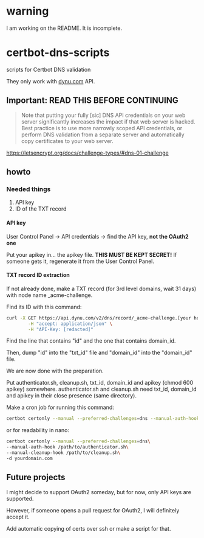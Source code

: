 # warning
I am working on the README. It is incomplete.

# certbot-dns-scripts
scripts for Certbot DNS validation

They only work with [dynu.com](dynu.com) API.
## Important: READ THIS BEFORE CONTINUING
> Note that putting your fully \[sic\] DNS API credentials on your web server significantly increases the impact if that web server is hacked. Best practice is to use more narrowly scoped API credentials, or perform DNS validation from a separate server and automatically copy certificates to your web server.

https://letsencrypt.org/docs/challenge-types/#dns-01-challenge

## howto
### Needed things
1. API key
2. ID of the TXT record

#### API key

User Control Panel -> API credentials -> find the API key, **not the OAuth2 one**

Put your apikey in... the apikey file. **THIS MUST BE KEPT SECRET!** If someone gets it, regenerate it from the User Control Panel.
#### TXT record ID extraction

If not already done, make a TXT record (for 3rd level domains, wait 31 days) with node name _acme-challenge.

Find its ID with this command: 

```bash 
curl -X GET https://api.dynu.com/v2/dns/record/_acme-challenge.[your hostname].com\?recordType\=TXT\
        -H "accept: application/json" \
        -H "API-Key: [redacted]"
```
Find the line that contains "id" and the one that contains domain_id.

Then, dump "id" into the "txt_id" file and "domain_id" into the "domain_id" file.

We are now done with the preparation.

Put authenticator.sh, cleanup.sh, txt_id, domain_id and apikey (chmod 600 apikey) somewhere. authenticator.sh and cleanup.sh need txt_id, domain_id and apikey in their close presence (same directory). 

Make a cron job for running this command:

```bash
certbot certonly --manual --preferred-challenges=dns --manual-auth-hook /path/to/authenticator.sh --manual-cleanup-hook /path/to/cleanup.sh -d yourdomain.com
```

or for readability in nano:

```bash
certbot certonly --manual --preferred-challenges=dns\
--manual-auth-hook /path/to/authenticator.sh\
--manual-cleanup-hook /path/to/cleanup.sh\
-d yourdomain.com
```

## Future projects
I might decide to support OAuth2 someday, but for now, only API keys are supported.

However, if someone opens a pull request for OAuth2, I will definitely accept it.


Add automatic copying of certs over ssh or make a script for that.
